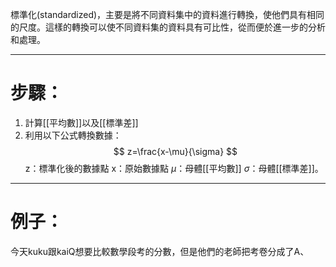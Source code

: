 標準化(standardized)，主要是將不同資料集中的資料進行轉換，使他們具有相同的尺度。這樣的轉換可以使不同資料集的資料具有可比性，從而便於進一步的分析和處理。
- - -
# 步驟：
1. 計算[[平均數]]以及[[標準差]]
2. 利用以下公式轉換數據：
$$
z=\frac{x-\mu}{\sigma}
$$
z：標準化後的數據點
x：原始數據點
$\mu$：母體[[平均數]]
$\sigma$：母體[[標準差]]。
- - -
# 例子：
今天kuku跟kaiQ想要比較數學段考的分數，但是他們的老師把考卷分成了A、